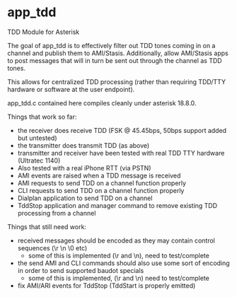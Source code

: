 # app_tdd

TDD Module for Asterisk

The goal of app_tdd is to effectively filter out TDD tones coming in on a channel and publish them to AMI/Stasis.  Additionally, allow AMI/Stasis apps to post messages that will in turn be sent out through the channel as TDD tones.

This allows for centralized TDD processing (rather than requiring TDD/TTY hardware or software at the user endpoint).

app_tdd.c contained here compiles cleanly under asterisk 18.8.0.

Things that work so far:

- the receiver does receive TDD (FSK @ 45.45bps, 50bps support added but untested)
- the transmitter does transmit TDD (as above)
- transmitter and receiver have been tested with real TDD TTY hardware (Ultratec 1140)
- Also tested with a real iPhone RTT (via PSTN)
- AMI events are raised when a TDD message is received
- AMI requests to send TDD on a channel function properly
- CLI requests to send TDD on a channel function properly
- Dialplan application to send TDD on a channel
- TddStop application and manager command to remove existing TDD processing from a channel

Things that still need work:

- received messages should be encoded as they may contain control sequences (\r \n \0 etc)
  - some of this is implemented (\r and \n), need to test/complete
- the send AMI and CLI commands should also use some sort of encoding in order to send supported baudot specials
  - some of this is implemented, (\r and \n) need to test/complete
- fix AMI/ARI events for TddStop (TddStart is properly emitted)

